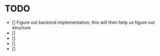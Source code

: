 # TODO
- [] Figure out backend implementation; this will then help us figure out structure
- [] 
- []
- []
- []